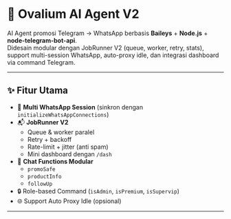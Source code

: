 # 🤖 Ovalium AI Agent V2

AI Agent promosi Telegram → WhatsApp berbasis **Baileys** + **Node.js** + **node-telegram-bot-api**.  
Didesain modular dengan JobRunner V2 (queue, worker, retry, stats), support multi-session WhatsApp, auto-proxy idle, dan integrasi dashboard via command Telegram.

---

## ✨ Fitur Utama
- 🚀 **Multi WhatsApp Session** (sinkron dengan `initializeWhatsAppConnections`)
- 📬 **JobRunner V2**
  - Queue & worker paralel
  - Retry + backoff
  - Rate-limit + jitter (anti spam)
  - Mini dashboard dengan `/dash`
- 💬 **Chat Functions Modular**
  - `promoSafe`
  - `productInfo`
  - `followUp`
- 🔒 Role-based Command (`isAdmin`, `isPremium`, `isSupervip`)
- 🌐 Support Auto Proxy Idle (opsional)

---

